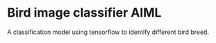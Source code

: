 # Bird image classifier AIML
 A classification model using tensorflow to identify different bird breed.
